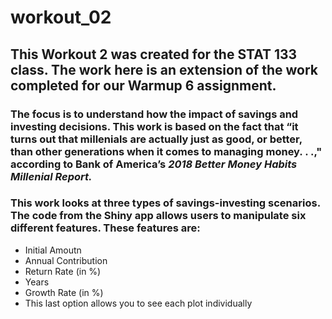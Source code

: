 # workout_02

## This Workout 2 was created for the STAT 133 class. The work here is an extension of the work completed for our Warmup 6 assignment. 

### The focus is to understand how the impact of savings and investing decisions. This work is based on the fact that “it turns out that millenials are actually just as good, or better, than other generations when it comes to managing money. . .," according to  Bank of America’s *2018 Better Money Habits Millenial Report.*

### This work looks at three types of savings-investing scenarios. The code from the Shiny app allows users to manipulate six different features. These features are:
* Initial Amoutn
* Annual Contribution
* Return Rate (in %)
* Years
* Growth Rate (in %)
* This last option allows you to see each plot individually



